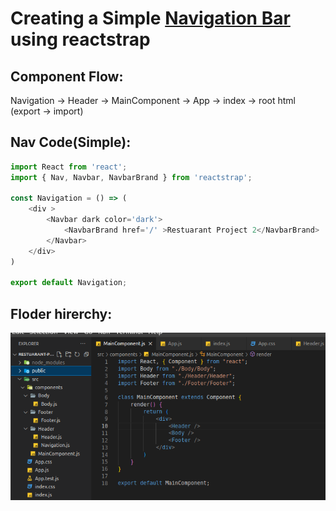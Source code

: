 # Creating a Simple [Navigation Bar](https://reactstrap.github.io/?path=/docs/components-navbar--navbar) using reactstrap

## Component Flow:
Navigation -> Header -> MainComponent -> App -> index -> root html (export -> import)

## Nav Code(Simple):
```js
import React from 'react';
import { Nav, Navbar, NavbarBrand } from 'reactstrap';

const Navigation = () => (
    <div >
        <Navbar dark color='dark'>
            <NavbarBrand href='/' >Restuarant Project 2</NavbarBrand>
        </Navbar>
    </div>
)

export default Navigation;
```
## Floder hirerchy:
![Folder Structure](src/img/hirerchy.png)